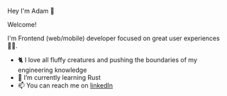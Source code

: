 Hey I'm Adam 👋 

Welcome!

I'm Frontend (web/mobile) developer focused on great user experiences 🧑‍🚀.

- 🐈 I love all fluffy creatures and pushing the boundaries of my engineering knowledge
- 🌱 I’m currently learning Rust
- 📫 You can reach me on [linkedIn](https://www.linkedin.com/in/adam-kvasni%C4%8Dka-223717183/)

<!---
NomiAdam/NomiAdam is a ✨ special ✨ repository because its `README.md` (this file) appears on your GitHub profile.
You can click the Preview link to take a look at your changes.
--->
